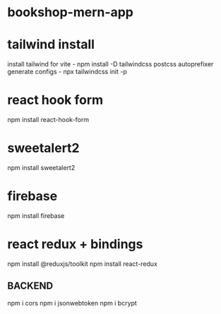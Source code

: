 # bookshop-mern-app

# tailwind install
install tailwind for vite - npm install -D tailwindcss postcss autoprefixer
generate configs - npx tailwindcss init -p

# react hook form
npm install react-hook-form

# sweetalert2
npm install sweetalert2

# firebase
npm install firebase

# react redux + bindings
npm install @reduxjs/toolkit
npm install react-redux


## BACKEND 
npm i cors
npm i jsonwebtoken
npm i bcrypt